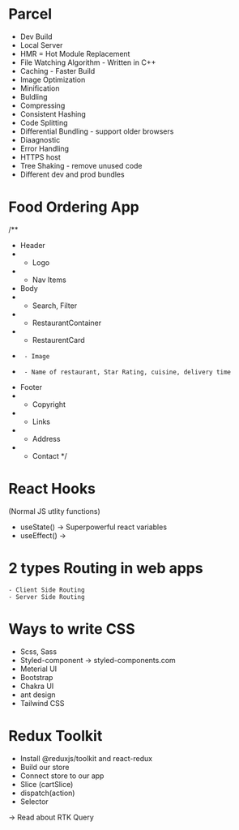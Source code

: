 

# Parcel
- Dev Build
- Local Server
- HMR = Hot Module Replacement
- File Watching Algorithm - Written in C++
- Caching - Faster Build
- Image Optimization
- Minification
- Buldling
- Compressing
- Consistent Hashing
- Code Splitting
- Differential Bundling - support older browsers
- Diaagnostic
- Error Handling
- HTTPS host
- Tree Shaking - remove unused code
- Different dev and prod bundles

# Food Ordering App
/**
 * Header
 * - Logo
 * - Nav Items 
 * Body
 * - Search, Filter
 * - RestaurantContainer
 *   -  RestaurentCard
 *      - Image
 *      - Name of restaurant, Star Rating, cuisine, delivery time
 * Footer
 * - Copyright
 * - Links
 * - Address
 * - Contact
 */


 # React Hooks
  (Normal JS utlity functions)

  - useState() -> Superpowerful react variables
  - useEffect() -> 

 # 2 types Routing in web apps
    - Client Side Routing
    - Server Side Routing


# Ways to write CSS
   - Scss, Sass
   - Styled-component -> styled-components.com
   - Meterial UI
   - Bootstrap
   - Chakra UI
   - ant design
   - Tailwind CSS


# Redux Toolkit
   - Install @reduxjs/toolkit and react-redux
   - Build our store
   - Connect store to our app
   - Slice (cartSlice)
   - dispatch(action)
   - Selector

   -> Read about RTK Query